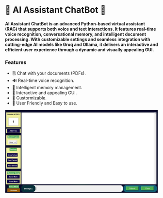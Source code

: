 # 🚀 AI Assistant ChatBot 🧠

#### AI Assistant ChatBot is an advanced Python-based virtual assistant (RAG) that supports both voice and text interactions. It features real-time voice recognition, conversational memory, and intelligent document processing. With customizable settings and seamless integration with cutting-edge AI models like Groq and Ollama, it delivers an interactive and efficient user experience through a dynamic and visually appealing GUI.


### Features
- 🗒️ Chat with your documents (PDFs).
- 🔊 Real-time voice recognition.
- 🧠 Intelligent memory management.
- 🎨 Interactive and appealing GUI.
- 🦾 Custormizable.
- 🤖 User Friendly and Easy to use.




![Chat Interface (Main)](./Images/01.JPG)
